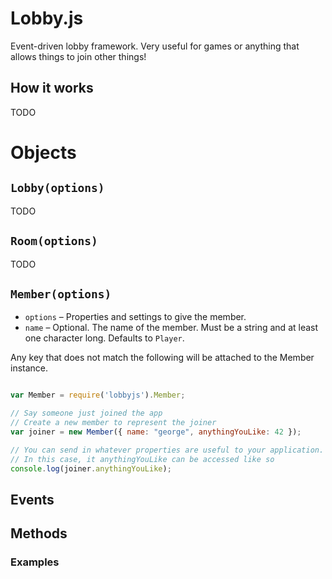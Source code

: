 # Lobby.js

Event-driven lobby framework. Very useful for games or anything that allows things to join other things!

## How it works

TODO

# Objects

## `Lobby(options)`

TODO

## `Room(options)`

TODO

## `Member(options)`

 * `options` – Properties and settings to give the member.
  * `name` – Optional. The name of the member. Must be a string and at least one character long. Defaults to `Player`.

Any key that does not match the following will be attached to the Member instance.

```js

var Member = require('lobbyjs').Member;

// Say someone just joined the app
// Create a new member to represent the joiner 
var joiner = new Member({ name: "george", anythingYouLike: 42 });

// You can send in whatever properties are useful to your application.
// In this case, it anythingYouLike can be accessed like so
console.log(joiner.anythingYouLike);

```

## Events


## Methods


### Examples

